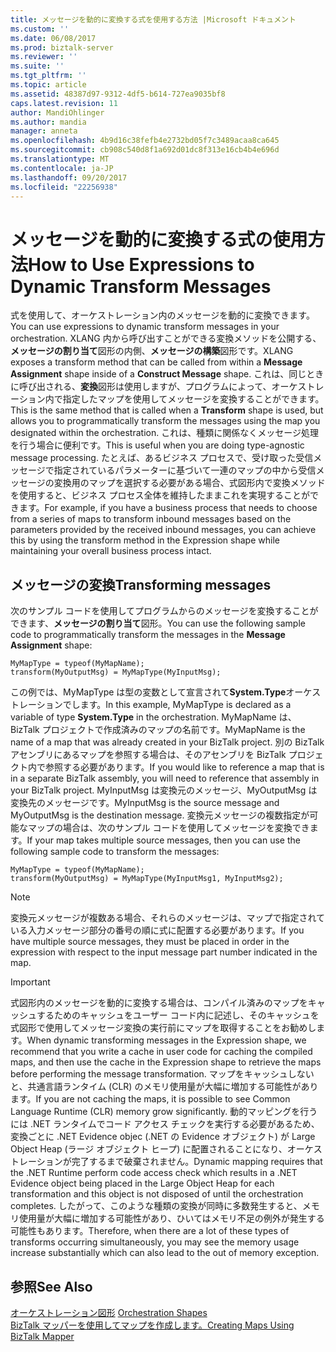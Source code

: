 ```yaml
---
title: メッセージを動的に変換する式を使用する方法 |Microsoft ドキュメント
ms.custom: ''
ms.date: 06/08/2017
ms.prod: biztalk-server
ms.reviewer: ''
ms.suite: ''
ms.tgt_pltfrm: ''
ms.topic: article
ms.assetid: 48387d97-9312-4df5-b614-727ea9035bf8
caps.latest.revision: 11
author: MandiOhlinger
ms.author: mandia
manager: anneta
ms.openlocfilehash: 4b9d16c38fefb4e2732bd05f7c3489acaa8ca645
ms.sourcegitcommit: cb908c540d8f1a692d01dc8f313e16cb4b4e696d
ms.translationtype: MT
ms.contentlocale: ja-JP
ms.lasthandoff: 09/20/2017
ms.locfileid: "22256938"
---
```

# <a name="how-to-use-expressions-to-dynamic-transform-messages"></a><span data-ttu-id="d476e-102">メッセージを動的に変換する式の使用方法</span><span class="sxs-lookup"><span data-stu-id="d476e-102">How to Use Expressions to Dynamic Transform Messages</span></span>
<span data-ttu-id="d476e-103">式を使用して、オーケストレーション内のメッセージを動的に変換できます。</span><span class="sxs-lookup"><span data-stu-id="d476e-103">You can use expressions to dynamic transform messages in your orchestration.</span></span> <span data-ttu-id="d476e-104">XLANG 内から呼び出すことができる変換メソッドを公開する、**メッセージの割り当て**図形の内側、**メッセージの構築**図形です。</span><span class="sxs-lookup"><span data-stu-id="d476e-104">XLANG exposes a transform method that can be called from within a **Message Assignment** shape inside of a **Construct Message** shape.</span></span> <span data-ttu-id="d476e-105">これは、同じときに呼び出される、**変換**図形は使用しますが、プログラムによって、オーケストレーション内で指定したマップを使用してメッセージを変換することができます。</span><span class="sxs-lookup"><span data-stu-id="d476e-105">This is the same method that is called when a **Transform** shape is used, but allows you to programmatically transform the messages using the map you designated within the orchestration.</span></span> <span data-ttu-id="d476e-106">これは、種類に関係なくメッセージ処理を行う場合に便利です。</span><span class="sxs-lookup"><span data-stu-id="d476e-106">This is useful when you are doing type-agnostic message processing.</span></span> <span data-ttu-id="d476e-107">たとえば、あるビジネス プロセスで、受け取った受信メッセージで指定されているパラメーターに基づいて一連のマップの中から受信メッセージの変換用のマップを選択する必要がある場合、式図形内で変換メソッドを使用すると、ビジネス プロセス全体を維持したままこれを実現することができます。</span><span class="sxs-lookup"><span data-stu-id="d476e-107">For example, if you have a business process that needs to choose from a series of maps to transform inbound messages based on the parameters provided by the received inbound messages, you can achieve this by using the transform method in the Expression shape while maintaining your overall business process intact.</span></span>  
  
## <a name="transforming-messages"></a><span data-ttu-id="d476e-108">メッセージの変換</span><span class="sxs-lookup"><span data-stu-id="d476e-108">Transforming messages</span></span>  
 <span data-ttu-id="d476e-109">次のサンプル コードを使用してプログラムからのメッセージを変換することができます、**メッセージの割り当て**図形。</span><span class="sxs-lookup"><span data-stu-id="d476e-109">You can use the following sample code to programmatically transform the messages in the **Message Assignment** shape:</span></span>  
  
```  
MyMapType = typeof(MyMapName);  
transform(MyOutputMsg) = MyMapType(MyInputMsg);  
```  
  
 <span data-ttu-id="d476e-110">この例では、MyMapType は型の変数として宣言されて**System.Type**オーケストレーションでします。</span><span class="sxs-lookup"><span data-stu-id="d476e-110">In this example, MyMapType is declared as a variable of type **System.Type** in the orchestration.</span></span> <span data-ttu-id="d476e-111">MyMapName は、BizTalk プロジェクトで作成済みのマップの名前です。</span><span class="sxs-lookup"><span data-stu-id="d476e-111">MyMapName is the name of a map that was already created in your BizTalk project.</span></span> <span data-ttu-id="d476e-112">別の BizTalk アセンブリにあるマップを参照する場合は、そのアセンブリを BizTalk プロジェクト内で参照する必要があります。</span><span class="sxs-lookup"><span data-stu-id="d476e-112">If you would like to reference a map that is in a separate BizTalk assembly, you will need to reference that assembly in your BizTalk project.</span></span> <span data-ttu-id="d476e-113">MyInputMsg は変換元のメッセージ、MyOutputMsg は変換先のメッセージです。</span><span class="sxs-lookup"><span data-stu-id="d476e-113">MyInputMsg is the source message and MyOutputMsg is the destination message.</span></span> <span data-ttu-id="d476e-114">変換元メッセージの複数指定が可能なマップの場合は、次のサンプル コードを使用してメッセージを変換できます。</span><span class="sxs-lookup"><span data-stu-id="d476e-114">If your map takes multiple source messages, then you can use the following sample code to transform the messages:</span></span>  
  
```  
MyMapType = typeof(MyMapName);  
transform(MyOutputMsg) = MyMapType(MyInputMsg1, MyInputMsg2);  
```  
  
> [!NOTE]
>  <span data-ttu-id="d476e-115">変換元メッセージが複数ある場合、それらのメッセージは、マップで指定されている入力メッセージ部分の番号の順に式に配置する必要があります。</span><span class="sxs-lookup"><span data-stu-id="d476e-115">If you have multiple source messages, they must be placed in order in the expression with respect to the input message part number indicated in the map.</span></span>  
  
> [!IMPORTANT]
>  <span data-ttu-id="d476e-116">式図形内のメッセージを動的に変換する場合は、コンパイル済みのマップをキャッシュするためのキャッシュをユーザー コード内に記述し、そのキャッシュを式図形で使用してメッセージ変換の実行前にマップを取得することをお勧めします。</span><span class="sxs-lookup"><span data-stu-id="d476e-116">When dynamic transforming messages in the Expression shape, we recommend that you write a cache in user code for caching the compiled maps, and then use the cache in the Expression shape to retrieve the maps before performing the message transformation.</span></span> <span data-ttu-id="d476e-117">マップをキャッシュしないと、共通言語ランタイム (CLR) のメモリ使用量が大幅に増加する可能性があります。</span><span class="sxs-lookup"><span data-stu-id="d476e-117">If you are not caching the maps, it is possible to see Common Language Runtime (CLR) memory grow significantly.</span></span> <span data-ttu-id="d476e-118">動的マッピングを行うには .NET ランタイムでコード アクセス チェックを実行する必要があるため、変換ごとに .NET Evidence objec (.NET の Evidence オブジェクト) が Large Object Heap (ラージ オブジェクト ヒープ) に配置されることになり、オーケストレーションが完了するまで破棄されません。</span><span class="sxs-lookup"><span data-stu-id="d476e-118">Dynamic mapping requires that the .NET Runtime perform code access check which results in a .NET Evidence object being placed in the Large Object Heap for each transformation and this object is not disposed of until the orchestration completes.</span></span> <span data-ttu-id="d476e-119">したがって、このような種類の変換が同時に多数発生すると、メモリ使用量が大幅に増加する可能性があり、ひいてはメモリ不足の例外が発生する可能性もあります。</span><span class="sxs-lookup"><span data-stu-id="d476e-119">Therefore, when there are a lot of these types of transforms occurring simultaneously, you may see the memory usage increase substantially which can also lead to the out of memory exception.</span></span>  
  
## <a name="see-also"></a><span data-ttu-id="d476e-120">参照</span><span class="sxs-lookup"><span data-stu-id="d476e-120">See Also</span></span>  
 <span data-ttu-id="d476e-121">[オーケストレーション図形](../core/orchestration-shapes.md) </span><span class="sxs-lookup"><span data-stu-id="d476e-121">[Orchestration Shapes](../core/orchestration-shapes.md) </span></span>  
 [<span data-ttu-id="d476e-122">BizTalk マッパーを使用してマップを作成します。</span><span class="sxs-lookup"><span data-stu-id="d476e-122">Creating Maps Using BizTalk Mapper</span></span>](../core/creating-maps-using-biztalk-mapper.md)